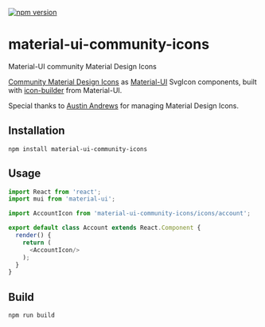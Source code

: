 [![npm version](https://badge.fury.io/js/material-ui-community-icons.svg)](https://badge.fury.io/js/material-ui-community-icons)

# material-ui-community-icons

Material-UI community Material Design Icons

[Community Material Design Icons](https://materialdesignicons.com/) as [Material-UI](https://github.com/callemall/material-ui) SvgIcon components, built with [icon-builder](https://github.com/callemall/material-ui/tree/master/icon-builder) from Material-UI.

Special thanks to [Austin Andrews](https://github.com/Templarian) for managing Material Design Icons.

## Installation

```
npm install material-ui-community-icons
```

## Usage

```js
import React from 'react';
import mui from 'material-ui';

import AccountIcon from 'material-ui-community-icons/icons/account';

export default class Account extends React.Component {
  render() {
    return (
      <AccountIcon/>
    );
  }
}
```

## Build

```sh
npm run build
```
